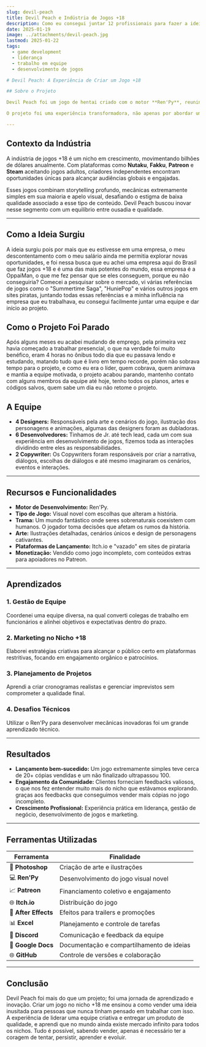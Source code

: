 ```yaml
---
slug: devil-peach
title: Devil Peach e Indústria de Jogos +18
description: Como eu consegui juntar 12 profissionais para fazer a ideia mais inusitada de suas vidas. Uma experiência como game developer que me ensinou muito sobre liderança e trabalho em equipe. (Atualizado conforme lembro de mais detalhes)
date: 2025-01-19
image: ../attachments/devil-peach.jpg
lastmod: 2025-01-22
tags:
  - game development
  - liderança
  - trabalho em equipe
  - desenvolvimento de jogos

# Devil Peach: A Experiência de Criar um Jogo +18

## Sobre o Projeto

Devil Peach foi um jogo de hentai criado com o motor **Ren'Py**, reunindo uma equipe de **4 designers**, **6 desenvolvedores** e **2 copywriter**. O objetivo era criar um **visual novel** com narrativa envolvente, personagens carismáticos e arte de alta qualidade, explorando o mercado de jogos adultos.

O projeto foi uma experiência transformadora, não apenas por abordar um nicho ousado, mas também pelos desafios de liderar uma equipe criativa e entregar um produto que unisse apelo visual e narrativa cativante.

---
```


## Contexto da Indústria

A indústria de jogos +18 é um nicho em crescimento, movimentando bilhões de dólares anualmente. Com plataformas como **Nutaku**, **Fakku**, **Patreon** e **Steam** aceitando jogos adultos, criadores independentes encontram oportunidades únicas para alcançar audiências globais e engajadas.

Esses jogos combinam storytelling profundo, mecânicas extremamente simples em sua maioria e apelo visual, desafiando o estigma de baixa qualidade associado a esse tipo de conteúdo. Devil Peach buscou inovar nesse segmento com um equilíbrio entre ousadia e qualidade.

---

## Como a Ideia Surgiu

A ideia surgiu pois por mais que eu estivesse em uma empresa, o meu descontentamento com o meu salário ainda me permitia explorar novas oportunidades, e foi nessa busca que eu achei uma empresa aqui do Brasil que faz jogos +18 e é uma das mais potentes do mundo, essa empresa é a OppaiMan, o que me fez pensar que se eles conseguem, porque eu não conseguiria? Comecei a pesquisar sobre o mercado, vi várias referências de jogos como o "Summertime Saga", "HuniePop" e vários outros jogos em sites piratas, juntando todas essas referências e a minha influência na empresa que eu trabalhava, eu consegui facilmente juntar uma equipe e dar início ao projeto.

## Como o Projeto Foi Parado

Após alguns meses eu acabei mudando de emprego, pela primeira vez havia começado a trabalhar presencial, o que na verdade foi muito benéfico, eram 4 horas no ônibus todo dia que eu passava lendo e estudando, matando tudo que é livro em tempo recorde, porém não sobrava tempo para o projeto, e como eu era o líder, quem cobrava, quem animava e mantia a equipe motivada, o projeto acabou parando, mantenho contato com alguns membros da equipe até hoje, tenho todos os planos, artes e códigos salvos, quem sabe um dia eu não retome o projeto.

## A Equipe

- **4 Designers:** Responsáveis pela arte e cenários do jogo, ilustração dos personagens e animações, algumas das designers foram as dubladoras.
- **6 Desenvolvedores:** Tinhamos de Jr. até tech lead, cada um com sua experiência em desenvolvimento de jogos, fizemos toda as interações dividindo entre eles as responsabilidades.
- **2 Copywriter:** Os Copywriters foram responsáveis por criar a narrativa, diálogos, escolhas de diálogos e até mesmo imaginaram os cenários, eventos e interações.

---

## Recursos e Funcionalidades

- **Motor de Desenvolvimento:** Ren'Py.
- **Tipo de Jogo:** Visual novel com escolhas que alteram a história.
- **Trama:** Um mundo fantástico onde seres sobrenaturais coexistem com humanos. O jogador toma decisões que afetam os rumos da história.
- **Arte:** Ilustrações detalhadas, cenários únicos e design de personagens cativantes.
- **Plataformas de Lançamento:** Itch.io e "vazado" em sites de pirataria
- **Monetização:** Vendido como jogo incompleto, com conteúdos extras para apoiadores no Patreon.

---

## Aprendizados

### 1. Gestão de Equipe
Coordenei uma equipe diversa, na qual converti colegas de trabalho em funcionários e alinhei objetivos e expectativas dentro do prazo.

### 2. Marketing no Nicho +18
Elaborei estratégias criativas para alcançar o público certo em plataformas restritivas, focando em engajamento orgânico e patrocínios.

### 3. Planejamento de Projetos
Aprendi a criar cronogramas realistas e gerenciar imprevistos sem comprometer a qualidade final.

### 4. Desafios Técnicos
Utilizar o Ren'Py para desenvolver mecânicas inovadoras foi um grande aprendizado técnico.

---

## Resultados

- **Lançamento bem-sucedido:** Um jogo extremamente simples teve cerca de 20+ cópias vendidas e um não finalizado ultrapassou 100.
- **Engajamento da Comunidade:** Clientes forneciam feedbacks valiosos, o que nos fez entender muito mais do nicho que estávamos explorando. graças aos feedbacks que conseguimos vender mais cópias no jogo incompleto.
- **Crescimento Profissional:** Experiência prática em liderança, gestão de negócio, desenvolvimento de jogos e marketing.

---

## Ferramentas Utilizadas

| **Ferramenta**       | **Finalidade**                         |
|-----------------------|----------------------------------------|
| 🎨 **Photoshop**      | Criação de arte e ilustrações          |
| 💻 **Ren'Py**         | Desenvolvimento do jogo visual novel  |
| 📈 **Patreon**        | Financiamento coletivo e engajamento   |
| 🌐 **Itch.io**        | Distribuição do jogo                  |
| 🎥 **After Effects**  | Efeitos para trailers e promoções      |
| 📊 **Excel**         | Planejamento e controle de tarefas     |
| 📧 **Discord**        | Comunicação e feedback da equipe       |
| 📝 **Google Docs**    | Documentação e compartilhamento de ideias |
| 🌐 **GitHub**        | Controle de versões e colaboração      |

---

## Conclusão

Devil Peach foi mais do que um projeto; foi uma jornada de aprendizado e inovação. Criar um jogo no nicho +18 me ensinou a como vender uma ideia inusitada para pessoas que nunca tinham pensado em trabalhar com isso. A experiência de liderar uma equipe criativa e entregar um produto de qualidade, e aprendi que no mundo ainda existe mercado infinito para todos os nichos. Tudo é possível, sabendo vender, apenas é necessário ter a coragem de tentar, persistir, aprender e evoluir.